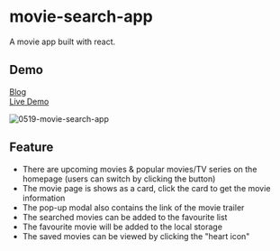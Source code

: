 # movie-search-app
A movie app built with react.

## Demo
[Blog]()  
[Live Demo](https://winnie0609.github.io/movie-app/)  

![0519-movie-search-app](https://user-images.githubusercontent.com/49323767/118771439-20929200-b8b5-11eb-9099-5976314ecd73.gif)

## Feature
* There are upcoming movies & popular movies/TV series on the homepage (users can switch by clicking the button)
* The movie page is shows as a card, click the card to get the movie information
* The pop-up modal also contains the link of the movie trailer
* The searched movies can be added to the favourite list 
* The favourite movie will be added to the local storage
* The saved movies can be viewed by clicking the "heart icon" 
